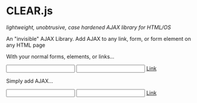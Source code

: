 CLEAR.js
===
*lightweight, unobtrusive, case hardened AJAX library for HTML/OS*

An "invisible" AJAX Library. Add AJAX to any link, form, or form element on any HTML page

With your normal forms, elements, or links...
 <form action="doform">
 <input type="text" name="myname">
 <input type="text" name="myemail">
 <a href="page.html">Link</a>

Simply add AJAX...
 <form action="doform" AJAX>
 <input type="text" name="myname" AJAX>
 <input type="text" name="myemail" AJAX="mousedown">
 <a href="page.html" AJAX>Link</a>